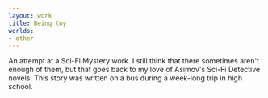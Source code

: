 ```yaml
---
layout: work
title: Being Coy
worlds:
- other
---
```

An attempt at a Sci-Fi Mystery work.  I still think that there sometimes aren't enough of them, but that goes back to my love of Asimov's Sci-Fi Detective novels.   This story was written on a bus during a week-long trip in high school.